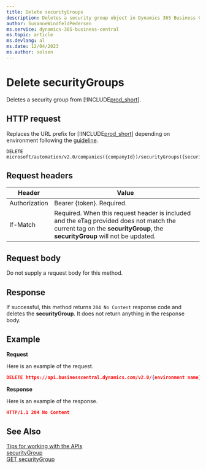 ```yaml
---
title: Delete securityGroups
description: Deletes a security group object in Dynamics 365 Business Central.
author: SusanneWindfeldPedersen
ms.service: dynamics-365-business-central
ms.topic: article
ms.devlang: al
ms.date: 12/04/2023
ms.author: solsen
---
```


<!-- NOTE: This article is an auto-generated stub from the metadata file. -->
<!-- The sections marked with an EDIT_IS_REQUIRED require manual editing. -->
# Delete securityGroups

Deletes a security group from [!INCLUDE[prod_short](../../includes/prod_short.md)].

## HTTP request

Replaces the URL prefix for [!INCLUDE[prod_short](../../includes/prod_short.md)] depending on environment following the [guideline](../../api-reference/v2.0/enabling-apis-for-dynamics-nav.md).

```
DELETE microsoft/automation/v2.0/companies({companyId})/securityGroups({securityGroupId})
```

## Request headers

|Header|Value|
|------|-----|
|Authorization  |Bearer {token}. Required. |
|If-Match       |Required. When this request header is included and the eTag provided does not match the current tag on the **securityGroup**, the **securityGroup** will not be updated. |


## Request body

Do not supply a request body for this method.

## Response

If successful, this method returns ```204 No Content``` response code and deletes the **securityGroup**. It does not return anything in the response body.

## Example

**Request**

Here is an example of the request.
<!-- START>EDIT_IS_REQUIRED. There URL for accessing the endpoint might be different -->
```json
DELETE https://api.businesscentral.dynamics.com/v2.0/{environment name}/api/microsoft/automation/v2.0/companies({companyId})/securityGroups({securityGroupId})
```
<!-- END>EDIT_IS_REQUIRED -->
**Response**

Here is an example of the response.

```json
HTTP/1.1 204 No Content
```

## See Also

[Tips for working with the APIs](/dynamics365/business-central/dev-itpro/developer/devenv-connect-apps-tips)  
[securityGroup](../resources/dynamics_securityGroup.md)  
[GET securityGroup](dynamics_securitygroup_get.md)  
